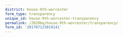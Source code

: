 ```yaml
---
district: house-9th-worcester
form_type: transparency
unique_id: house-9th-worcester-transparency
permalink: /2020bq/house-9th-worcester/transparency/
form_id: '201707123019141'
---
```


